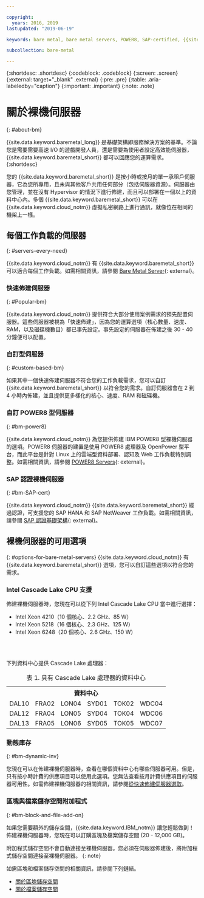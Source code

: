 ```yaml
---

copyright:
  years: 2016, 2019
lastupdated: "2019-06-19"

keywords: bare metal, bare metal servers, POWER8, SAP-certified, {{site.data.keyword.baremetal_long}}, {{site.data.keyword.baremetal_short}}, available bare metal, cascade lake

subcollection: bare-metal

---
```


{:shortdesc: .shortdesc}
{:codeblock: .codeblock}
{:screen: .screen}
{:external: target="_blank" .external}
{:pre: .pre}
{:table: .aria-labeledby="caption"}
{:important: .important}
{:note: .note}

# 關於裸機伺服器
{: #about-bm}

{{site.data.keyword.baremetal_long}} 是基礎架構即服務解決方案的基準。不論您是需要需要高速 I/O 的遊戲開發人員，還是需要為使用者設定高效能伺服器，{{site.data.keyword.baremetal_short}} 都可以回應您的運算需求。
{:shortdesc}

您的 {{site.data.keyword.baremetal_short}} 是按小時或按月的單一承租戶伺服器，它為您所專用，且未與其他客戶共用任何部分（包括伺服器資源）。伺服器由您管理，並在沒有 Hypervisor 的情況下進行佈建，而且可以部署在一個以上的資料中心內。多個 {{site.data.keyword.baremetal_short}} 可以在 {{site.data.keyword.cloud_notm}} 虛擬私密網路上進行通訊，就像位在相同的機架上一樣。

## 每個工作負載的伺服器
{: #servers-every-need}

{{site.data.keyword.cloud_notm}} 有 {{site.data.keyword.baremetal_short}} 可以適合每個工作負載。如需相關資訊，請參閱 [Bare Metal Server](https://www.ibm.com/cloud/bare-metal-servers){: external}。

### 快速佈建伺服器
{: #Popular-bm}

{{site.data.keyword.cloud_notm}} 提供符合大部分使用案例需求的預先配置伺服器。這些伺服器被視為「快速佈建」，因為您的運算選項（核心數量、速度、RAM，以及磁碟機數目）都已事先設定。事先設定的伺服器在佈建之後 30 - 40 分鐘便可以配置。 

### 自訂型伺服器
{: #custom-based-bm}

如果其中一個快速佈建伺服器不符合您的工作負載需求，您可以自訂 {{site.data.keyword.baremetal_short}} 以符合您的需求。自訂伺服器會在 2 到 4 小時內佈建，並且提供更多樣化的核心、速度、RAM 和磁碟機。 

### 自訂 POWER8 型伺服器
{: #bm-power8}

{{site.data.keyword.cloud_notm}} 為您提供佈建 IBM POWER8 型裸機伺服器的選項。POWER8 伺服器的建置是使用 POWER8 處理器及 OpenPower 型平台，而此平台是針對 Linux 上的雲端型資料部署、認知及 Web 工作負載特別調整。如需相關資訊，請參閱 [POWER8 Servers](https://www.ibm.com/cloud/bare-metal-servers/power){: external}。

### SAP 認證裸機伺服器
{: #bm-SAP-cert}

{{site.data.keyword.cloud_notm}} {{site.data.keyword.baremetal_short}} 經過認證，可支援您的 SAP HANA 和 SAP NetWeaver 工作負載。如需相關資訊，請參閱 [SAP 認證基礎架構](https://www.ibm.com/cloud/sap/certified-infrastructure){: external}。

## 裸機伺服器的可用選項<!--test new section - test as each option goes GA-->
{: #options-for-bare-metal-servers}
{{site.data.keyword.cloud_notm}} 有 {{site.data.keyword.baremetal_short}} 選項，您可以自訂這些選項以符合您的需求。

### Intel Cascade Lake CPU 支援
<!--Need to add which servers are also available for SAP once the certification is done-->
佈建裸機伺服器時，您現在可以從下列 Intel Cascade Lake CPU 當中進行選擇：

* Intel Xeon 4210（10 個核心、2.2 GHz、85 W）
* Intel Xeon 5218（16 個核心、2.3 GHz、125 W）
* Intel Xeon 6248（20 個核心、2.6 GHz、150 W）
<!--Intel Xeon 8280M (28-Core, 2.7 GHz, 205 W)--><br>

<br>下列資料中心提供 Cascade Lake 處理器：

<table style="width:100%">
<CAPTION>表 1. 具有 Cascade Lake 處理器的資料中心</CAPTION>
 <tr>
   
   <th colspan="6">資料中心</th>
 </tr>
 <tr>
   <td>DAL10</td>
   <td>FRA02</td>
   <td>LON04</td>
   <td>SYD01</td>
   <td>TOK02</td>
   <td>WDC04</td>
   
</tr>

<tr>
  <td>DAL12</td>
  <td>FRA04</td>
  <td>LON05</td>
  <td>SYD04</td>
  <td>TOK04</td>
  <td>WDC06</td>
  
</tr>

<tr>
  <td>DAL13</td>
  <td>FRA05</td>
  <td>LON06</td>
  <td>SYD05</td>
  <td>TOK05</td>
  <td>WDC07</td>
</tr>
</table>


### 動態庫存
{: #bm-dynamic-inv}

您現在可以在佈建裸機伺服器時，查看在哪個資料中心有哪些伺服器可用。但是，只有按小時計費的供應項目可以使用此選項。您無法查看按月計費供應項目的伺服器可用性。如需佈建裸機伺服器的相關資訊，請參閱[從快速佈建伺服器選取](/bare-metal?topic=bare-metal-bm-select-popular-servers)。

### 區塊與檔案儲存空間附加程式
{: #bm-block-and-file-add-on}

如果您需要額外的儲存空間，{{site.data.keyword.IBM_notm}} 讓您輕鬆做到！佈建裸機伺服器時，您現在可以訂購區塊及檔案儲存空間 (20 - 12,000 GB)。 

附加程式儲存空間不會自動連接至裸機伺服器。您必須在伺服器佈建後，將附加程式儲存空間連接至裸機伺服器。
{: note} 

<!--The add-on storage shares the data center that your bare metal server is on.-->

如需區塊和檔案儲存空間的相關資訊，請參閱下列鏈結。
* [關於區塊儲存空間](/docs/infrastructure/BlockStorage?topic=BlockStorage-About)
* [關於檔案儲存空間](/docs/infrastructure/FileStorage?topic=FileStorage-about)
